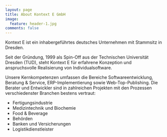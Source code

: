 ```yaml
---
layout: page
title: About Kontext E GmbH
image:
  feature: header-1.jpg
comments: false
---
```


Kontext E ist ein inhabergeführtes deutsches Unternehmen mit Stammsitz in Dresden.
 
Seit der Gründung, 1999 als Spin-Off aus der Technischen Universität Dresden (TUD), steht Kontext E für erfahrene Konzeption und anspruchsvolle Realisierung von Individualsoftware.
 
Unsere Kernkompetenzen umfassen die Bereiche Softwareentwicklung, Beratung & Service, ERP-Implementierung sowie Web-Top-Publishing.
Die Berater und Entwickler sind in zahlreichen Projekten mit den Prozessen verschiedenster Branchen bestens vertraut:

* Fertigungsindustrie
* Medizintechnik und Biochemie
* Food & Beverage
* Behörden
* Banken und Versicherungen
* Logistikdienstleister

